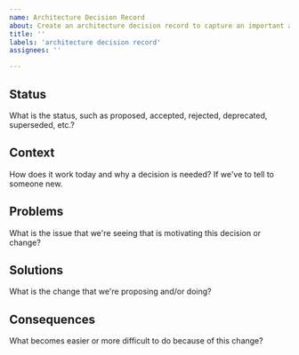 ```yaml
---
name: Architecture Decision Record
about: Create an architecture decision record to capture an important architecture decision made along with its context and consequences.
title: ''
labels: 'architecture decision record'
assignees: ''

---
```


## Status

What is the status, such as proposed, accepted, rejected, deprecated, superseded, etc.?

## Context

How does it work today and why a decision is needed? If we've to tell to someone new. 

## Problems

What is the issue that we're seeing that is motivating this decision or change?

## Solutions

What is the change that we're proposing and/or doing?

## Consequences

What becomes easier or more difficult to do because of this change?